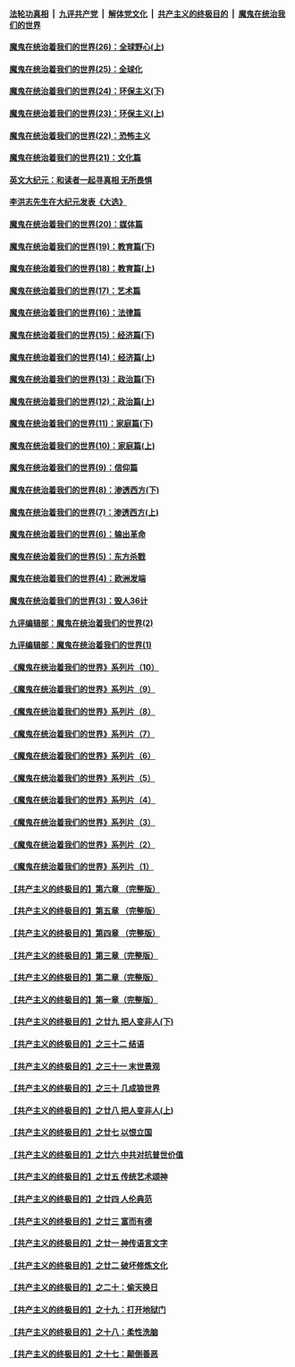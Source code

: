 

####  [法轮功真相](../../../../basic/blob/master/README.md?t=02112201) &nbsp;|&nbsp; [九评共产党](../../../../9ping.md/blob/master/README.md?t=02112201) &nbsp;|&nbsp; [解体党文化](../../../../jtdwh.md/blob/master/README.md?t=02112201)  &nbsp;|&nbsp; [共产主义的终极目的](../../../../gczydzjmd.md/blob/master/README.md?t=02112201) &nbsp;|&nbsp; [魔鬼在统治我们的世界](../../../../mgztzwmdsj.md/blob/master/README.md?t=02112201) 

#### [魔鬼在统治着我们的世界(26)：全球野心(上)](../pages/nsc422/n10900318.md?t=02112201) 

#### [魔鬼在统治着我们的世界(25)：全球化](../pages/nsc422/n10788205.md?t=02112201) 

#### [魔鬼在统治着我们的世界(24)：环保主义(下)](../pages/nsc422/n10695307.md?t=02112201) 

#### [魔鬼在统治着我们的世界(23)：环保主义(上)](../pages/nsc422/n10688613.md?t=02112201) 

#### [魔鬼在统治着我们的世界(22)：恐怖主义](../pages/nsc422/n10614727.md?t=02112201) 

#### [魔鬼在统治着我们的世界(21)：文化篇](../pages/nsc422/n10597706.md?t=02112201) 

#### [英文大纪元：和读者一起寻真相 无所畏惧](../pages/nsc422/n12542027.md?t=02112201) 

#### [李洪志先生在大纪元发表《大选》](../pages/nsc422/n12534746.md?t=02112201) 

#### [魔鬼在统治着我们的世界(20)：媒体篇](../pages/nsc422/n10586579.md?t=02112201) 

#### [魔鬼在统治着我们的世界(19)：教育篇(下)](../pages/nsc422/n10564808.md?t=02112201) 

#### [魔鬼在统治着我们的世界(18)：教育篇(上)](../pages/nsc422/n10526970.md?t=02112201) 

#### [魔鬼在统治着我们的世界(17)：艺术篇](../pages/nsc422/n10499093.md?t=02112201) 

#### [魔鬼在统治着我们的世界(16)：法律篇](../pages/nsc422/n10485969.md?t=02112201) 

#### [魔鬼在统治着我们的世界(15)：经济篇(下)](../pages/nsc422/n10469975.md?t=02112201) 

#### [魔鬼在统治着我们的世界(14)：经济篇(上)](../pages/nsc422/n10457370.md?t=02112201) 

#### [魔鬼在统治着我们的世界(13)：政治篇(下)](../pages/nsc422/n10448270.md?t=02112201) 

#### [魔鬼在统治着我们的世界(12)：政治篇(上)](../pages/nsc422/n10444576.md?t=02112201) 

#### [魔鬼在统治着我们的世界(11)：家庭篇(下)](../pages/nsc422/n10440961.md?t=02112201) 

#### [魔鬼在统治着我们的世界(10)：家庭篇(上)](../pages/nsc422/n10435448.md?t=02112201) 

#### [魔鬼在统治着我们的世界(9)：信仰篇](../pages/nsc422/n10432159.md?t=02112201) 

#### [魔鬼在统治着我们的世界(8)：渗透西方(下)](../pages/nsc422/n10429603.md?t=02112201) 

#### [魔鬼在统治着我们的世界(7)：渗透西方(上)](../pages/nsc422/n10426013.md?t=02112201) 

#### [魔鬼在统治着我们的世界(6)：输出革命](../pages/nsc422/n10421536.md?t=02112201) 

#### [魔鬼在统治着我们的世界(5)：东方杀戮](../pages/nsc422/n10417707.md?t=02112201) 

#### [魔鬼在统治着我们的世界(4)：欧洲发端](../pages/nsc422/n10414890.md?t=02112201) 

#### [魔鬼在统治着我们的世界(3)：毁人36计](../pages/nsc422/n10411583.md?t=02112201) 

#### [九评编辑部：魔鬼在统治着我们的世界(2)](../pages/nsc422/n10410036.md?t=02112201) 

#### [九评编辑部：魔鬼在统治着我们的世界(1)](../pages/nsc422/n10406825.md?t=02112201) 

#### [《魔鬼在统治着我们的世界》系列片（10）](../pages/nsc422/n12292670.md?t=02112201) 

#### [《魔鬼在统治着我们的世界》系列片（9）](../pages/nsc422/n12290859.md?t=02112201) 

#### [《魔鬼在统治着我们的世界》系列片（8）](../pages/nsc422/n12287445.md?t=02112201) 

#### [《魔鬼在统治着我们的世界》系列片（7）](../pages/nsc422/n12283425.md?t=02112201) 

#### [《魔鬼在统治着我们的世界》系列片（6）](../pages/nsc422/n12282314.md?t=02112201) 

#### [《魔鬼在统治着我们的世界》系列片（5）](../pages/nsc422/n12281419.md?t=02112201) 

#### [《魔鬼在统治着我们的世界》系列片（4）](../pages/nsc422/n12274024.md?t=02112201) 

#### [《魔鬼在统治着我们的世界》系列片（3）](../pages/nsc422/n12271322.md?t=02112201) 

#### [《魔鬼在统治着我们的世界》系列片（2）](../pages/nsc422/n12269049.md?t=02112201) 

#### [《魔鬼在统治着我们的世界》系列片（1）](../pages/nsc422/n12267575.md?t=02112201) 

#### [【共产主义的终极目的】第六章 （完整版）](../pages/nsc422/n11428913.md?t=02112201) 

#### [【共产主义的终极目的】第五章 （完整版）](../pages/nsc422/n11428912.md?t=02112201) 

#### [【共产主义的终极目的】第四章 （完整版）](../pages/nsc422/n11428907.md?t=02112201) 

#### [【共产主义的终极目的】第三章（完整版）](../pages/nsc422/n11428848.md?t=02112201) 

#### [【共产主义的终极目的】第二章（完整版）](../pages/nsc422/n11428831.md?t=02112201) 

#### [【共产主义的终极目的】第一章（完整版）](../pages/nsc422/n11417651.md?t=02112201) 

#### [【共产主义的终极目的】之廿九 把人变非人(下)](../pages/nsc422/n11344140.md?t=02112201) 

#### [【共产主义的终极目的】之三十二 结语](../pages/nsc422/n11360535.md?t=02112201) 

#### [【共产主义的终极目的】之三十一 末世景观](../pages/nsc422/n11351129.md?t=02112201) 

#### [【共产主义的终极目的】之三十 几成狼世界](../pages/nsc422/n11348280.md?t=02112201) 

#### [【共产主义的终极目的】之廿八 把人变非人(上)](../pages/nsc422/n11340492.md?t=02112201) 

#### [【共产主义的终极目的】之廿七 以恨立国](../pages/nsc422/n11336944.md?t=02112201) 

#### [【共产主义的终极目的】之廿六 中共对抗普世价值](../pages/nsc422/n11324785.md?t=02112201) 

#### [【共产主义的终极目的】之廿五 传统艺术颂神](../pages/nsc422/n11296396.md?t=02112201) 

#### [【共产主义的终极目的】之廿四 人伦典范](../pages/nsc422/n11296397.md?t=02112201) 

#### [【共产主义的终极目的】之廿三 富而有德](../pages/nsc422/n11283598.md?t=02112201) 

#### [【共产主义的终极目的】之廿一 神传语言文字](../pages/nsc422/n11263265.md?t=02112201) 

#### [【共产主义的终极目的】之廿二 破坏修炼文化](../pages/nsc422/n11245728.md?t=02112201) 

#### [【共产主义的终极目的】之二十：偷天换日](../pages/nsc422/n11238846.md?t=02112201) 

#### [【共产主义的终极目的】之十九：打开地狱门](../pages/nsc422/n11206376.md?t=02112201) 

#### [【共产主义的终极目的】之十八：柔性洗脑](../pages/nsc422/n11199994.md?t=02112201) 

#### [【共产主义的终极目的】之十七：颠倒善恶](../pages/nsc422/n11179782.md?t=02112201) 

